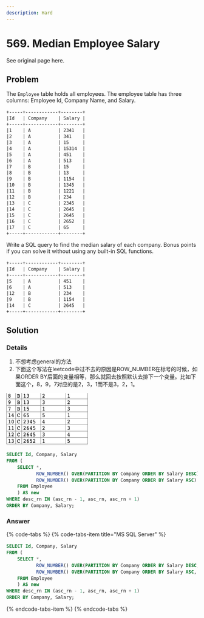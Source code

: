 ```yaml
---
description: Hard
---
```


# 569. Median Employee Salary

See original page here.

## Problem

The `Employee` table holds all employees. The employee table has three columns: Employee Id, Company Name, and Salary.

```text
+-----+------------+--------+
|Id   | Company    | Salary |
+-----+------------+--------+
|1    | A          | 2341   |
|2    | A          | 341    |
|3    | A          | 15     |
|4    | A          | 15314  |
|5    | A          | 451    |
|6    | A          | 513    |
|7    | B          | 15     |
|8    | B          | 13     |
|9    | B          | 1154   |
|10   | B          | 1345   |
|11   | B          | 1221   |
|12   | B          | 234    |
|13   | C          | 2345   |
|14   | C          | 2645   |
|15   | C          | 2645   |
|16   | C          | 2652   |
|17   | C          | 65     |
+-----+------------+--------+
```

Write a SQL query to find the median salary of each company. Bonus points if you can solve it without using any built-in SQL functions.

```text
+-----+------------+--------+
|Id   | Company    | Salary |
+-----+------------+--------+
|5    | A          | 451    |
|6    | A          | 513    |
|12   | B          | 234    |
|9    | B          | 1154   |
|14   | C          | 2645   |
+-----+------------+--------+
```

## Solution

### Details

1. 不想考虑general的方法
2. 下面这个写法在leetcode中过不去的原因是ROW\_NUMBER在标号的时候，如果ORDER BY后面的变量相等，那么就回去按照默认去排下一个变量。比如下面这个，8，9，7对应的是2，3，1而不是3，2，1。

![](../.gitbook/assets/wechatimg3156.png)

```sql
SELECT Id, Company, Salary
FROM (
    SELECT *, 
           ROW_NUMBER() OVER(PARTITION BY Company ORDER BY Salary DESC) AS desc_rn,
           ROW_NUMBER() OVER(PARTITION BY Company ORDER BY Salary ASC) AS asc_rn
    FROM Employee
    ) AS new
WHERE desc_rn IN (asc_rn - 1, asc_rn, asc_rn + 1)
ORDER BY Company, Salary;
```

### Answer

{% code-tabs %}
{% code-tabs-item title="MS SQL Server" %}
```sql
SELECT Id, Company, Salary
FROM (
    SELECT *, 
           ROW_NUMBER() OVER(PARTITION BY Company ORDER BY Salary DESC, id DESC) AS desc_rn,
           ROW_NUMBER() OVER(PARTITION BY Company ORDER BY Salary ASC, id ASC) AS asc_rn
    FROM Employee
    ) AS new
WHERE desc_rn IN (asc_rn - 1, asc_rn, asc_rn + 1)
ORDER BY Company, Salary;

```
{% endcode-tabs-item %}
{% endcode-tabs %}

